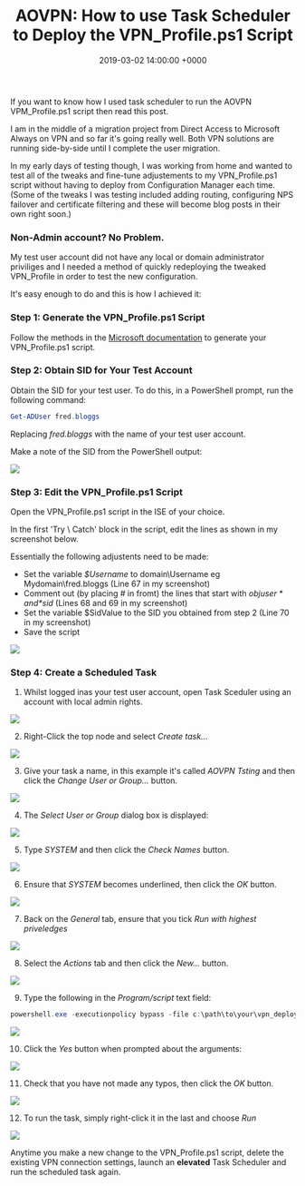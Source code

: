 ﻿---
layout: post
title:  "AOVPN: How to use Task Scheduler to Deploy the VPN_Profile.ps1 Script"
date:   2019-03-02 14:00:00 +0000
categories: AOVPN
tags: [caovpn, always-on-vpn, powershell, deployment, non-admin]
---
If you want to know how I used task scheduler to run the AOVPN VPM_Profile.ps1 script then read this post.

I am in the middle of a migration project from Direct Access to Microsoft Always on VPN and so far it's going really well.  Both VPN solutions are running side-by-side until I complete the user migration.

In my early days of testing though, I was working from home and wanted to test all of the tweaks and fine-tune adjustements to my VPN_Profile.ps1 script without having to deploy from Configuration Manager each time.  (Some of the tweaks I was testing included adding routing, configuring NPS failover and certificate filtering and these will become blog posts in their own right soon.)

### Non-Admin account?  No Problem.
My test user account did not have any local or domain administrator priviliges and I needed a method of quickly redeploying the tweaked VPN_Profile in order to test the new configuration.

It's easy enough to do and this is how I achieved it:

### Step 1: Generate the VPN_Profile.ps1 Script
Follow the methods in the [Microsoft documentation](https://docs.microsoft.com/en-us/windows-server/remote/remote-access/vpn/always-on-vpn/deploy/vpn-deploy-client-vpn-connections#bkmk_ProfileXML) to generate your VPN_Profile.ps1 script.

### Step 2: Obtain SID for Your Test Account
Obtain the SID for your test user.  To do this, in a PowerShell prompt, run the following command:

```powershell
Get-ADUser fred.bloggs
```

Replacing *fred.bloggs* with the name of your test user account.

Make a note of the SID from the PowerShell output:

![](/assets/images/AOVPN-TS/userSID.png)

### Step 3: Edit the VPN_Profile.ps1 Script
Open the  VPN_Profile.ps1 script in the ISE of your choice.

In the first 'Try \ Catch' block in the script, edit the lines as shown in my screenshot below.

Essentially the following adjustents need to be made: 
- Set the variable *$Username* to domain\Username  eg Mydomain\fred.bloggs (Line 67 in my screenshot)
- Comment out (by placing # in fromt) the lines that start with *$objuser* and *$sid* (Lines 68 and 69 in my screenshot)
- Set the variable $SidValue to the SID you obtained from step 2 (Line 70 in my screenshot)
- Save the script

![](/assets/images/AOVPN-TS/code.png)

### Step 4: Create a Scheduled Task

1. Whilst logged inas your test user account, open Task Sceduler using an account with local admin rights.

![](/assets/images/AOVPN-TS/1.PNG)

2. Right-Click the top node and select *Create task...*

![](/assets/images/AOVPN-TS/2.PNG)

3. Give your task a name, in this example it's called *AOVPN Tsting* and then click the *Change User or Group...* button.

![](/assets/images/AOVPN-TS/3.PNG)

4. The *Select User or Group* dialog box is displayed:

![](/assets/images/AOVPN-TS/4.PNG)

5. Type *SYSTEM* and then click the *Check Names* button.

![](/assets/images/AOVPN-TS/5.PNG)

6. Ensure that *SYSTEM* becomes underlined, then click the *OK* button.

![](/assets/images/AOVPN-TS/6.PNG)

7. Back on the *General* tab, ensure that you tick *Run with highest priveledges*

![](/assets/images/AOVPN-TS/7.PNG)

8. Select the *Actions* tab and then click the *New...* button.

![](/assets/images/AOVPN-TS/8.PNG)

9. Type the following in the *Program/script* text field:


```powershell
powershell.exe -executionpolicy bypass -file c:\path\to\your\vpn_deploy.ps1
```

![](/assets/images/AOVPN-TS/9.PNG)

10. Click the *Yes* button when prompted about the arguments:

![](/assets/images/AOVPN-TS/10.PNG)

11. Check that you have not made any typos, then click the *OK* button.

![](/assets/images/AOVPN-TS/11.PNG)


12. To run the task, simply right-click it in the last and choose *Run*

![](/assets/images/AOVPN-TS/12.PNG)

Anytime you make a new change to the VPN_Profile.ps1 script, delete the existing VPN connection settings, launch an **elevated** Task Scheduler and run the scheduled task again.